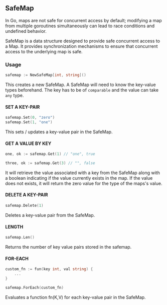 ## SafeMap

In Go, maps are not safe for concurrent access by default; modifying a map from multiple goroutines simultaneously can lead to race conditions and undefined behavior.

SafeMap is a data structure designed to provide safe concurrent access to a Map. It provides synchronization mechanisms to ensure that concurrent access to the underlying map is safe.

### Usage 
```go
safemap := NewSafeMap[int, string]()
```

This creates a new SafeMap. A SafeMap will need to know the key-value types beforehand. The key has to be of `comparable` and the value can take `any` type.

#### SET A KEY-PAIR
```go
safemap.Set(0, "zero")
safemap.Set(1, "one")
```
This sets / updates a key-value pair in the SafeMap.

#### GET A VALUE BY KEY
```go
one, ok := safemap.Get(1) // "one", true

three, ok := safemap.Get(3) // "", false
```
It will retrieve the value associated with a key from the SafeMap along with a boolean indicating if the value currently exists in the map. If the value does not exists, it will return the zero value for the type of the maps's value.

#### DELETE A KEY-PAIR
```go
safemap.Delete(1)
```
Deletes a key-value pair from the SafeMap.

#### LENGTH
```go
safemap.Len()
```
Returns the number of key value pairs stored in the safemap.

#### FOR-EACH
```go
custom_fn := fun(key int, val string) {
    ...
}

safemap.ForEach(custom_fn)
```
Evaluates a function fn(K,V) for each key-value pair in the SafeMap.

